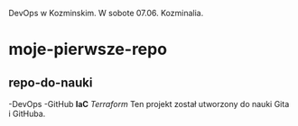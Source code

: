 DevOps w Kozminskim. W sobote 07.06. Kozminalia.
# moje-pierwsze-repo
## repo-do-nauki
-DevOps
-GitHub
**IaC** *Terraform*
Ten projekt został utworzony do nauki Gita i GitHuba. 
